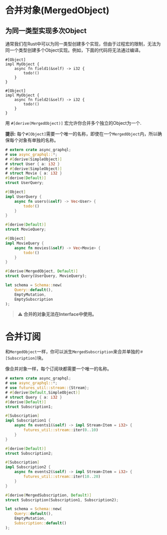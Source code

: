 # 合并对象(MergedObject)

## 为同一类型实现多次Object

通常我们在Rust中可以为同一类型创建多个实现，但由于过程宏的限制，无法为同一个类型创建多个Object实现。例如，下面的代码将无法通过编译。

```rust,ignore,does_not_compile
#[Object]
impl MyObject {
    async fn field1(&self) -> i32 {
        todo!()
    }
}

#[Object]
impl MyObject {
    async fn field2(&self) -> i32 {
        todo!()    
    }
}
```

用 `#[derive(MergedObject)]` 宏允许你合并多个独立的Object为一个.

**提示:** 每个`#[Object]`需要一个唯一的名称，即使在一个`MergedObject`内，所以确保每个对象有单独的名称。

```rust
# extern crate async_graphql;
# use async_graphql::*;
# #[derive(SimpleObject)]
# struct User { a: i32 }
# #[derive(SimpleObject)]
# struct Movie { a: i32 }
#[derive(Default)]
struct UserQuery;

#[Object]
impl UserQuery {
    async fn users(&self) -> Vec<User> {
        todo!()
    }
}

#[derive(Default)]
struct MovieQuery;

#[Object]
impl MovieQuery {
    async fn movies(&self) -> Vec<Movie> {
        todo!()
    }
}

#[derive(MergedObject, Default)]
struct Query(UserQuery, MovieQuery);

let schema = Schema::new(
    Query::default(),
    EmptyMutation,
    EmptySubscription
);
```

> ⚠️ **合并的对象无法在Interface中使用。**

# 合并订阅

和`MergedObject`一样，你可以派生`MergedSubscription`来合并单独的`＃[Subscription]`块。

像合并对象一样，每个订阅块都需要一个唯一的名称。

```rust
# extern crate async_graphql;
# use async_graphql::*;
# use futures_util::stream::{Stream};
# #[derive(Default,SimpleObject)]
# struct Query { a: i32 }
#[derive(Default)]
struct Subscription1;

#[Subscription]
impl Subscription1 {
    async fn events1(&self) -> impl Stream<Item = i32> {
        futures_util::stream::iter(0..10)
    }
}

#[derive(Default)]
struct Subscription2;

#[Subscription]
impl Subscription2 {
    async fn events2(&self) -> impl Stream<Item = i32> {
        futures_util::stream::iter(10..20)
    }
}

#[derive(MergedSubscription, Default)]
struct Subscription(Subscription1, Subscription2);

let schema = Schema::new(
    Query::default(),
    EmptyMutation,
    Subscription::default()
);
```
